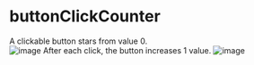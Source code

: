 # buttonClickCounter
A clickable button stars from value 0.  
![image](https://github.com/bill0129bill/buttonClickCounter/image/button00.png) 
After each click, the button increases 1 value. 
![image](https://github.com/bill0129bill/buttonClickCounter/image/button01.png)
